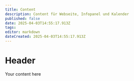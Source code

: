 ```yaml
---
title: Content
description: Content für Webseite, Infopanel und Kalender
published: false
date: 2025-04-03T14:55:17.913Z
tags: 
editor: markdown
dateCreated: 2025-04-03T14:55:17.913Z
---
```


# Header
Your content here